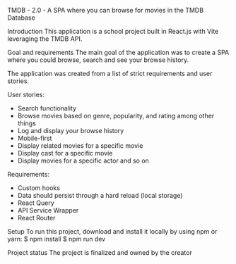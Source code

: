 TMDB - 2.0 - A SPA where you can browse for movies in the TMDB Database

Introduction
This application is a school project built in React.js with Vite leveraging the TMDB API.

Goal and requirements
The main goal of the application was to create a SPA where you could browse, search and see your browse history.

The application was created from a list of strict requirements and user stories.

User stories:
- Search functionality
- Browse movies based on genre, popularity, and rating among other things
- Log and display your browse history
- Mobile-first
- Display related movies for a specific movie
- Display cast for a specific movie
- Display movies for a specific actor and so on

Requirements: 
- Custom hooks
- Data should persist through a hard reload (local storage)
- React Query
- API Service Wrapper
- React Router


Setup
To run this project, download and install it locally by using npm or yarn: $ npm install $ npm run dev

Project status
The project is finalized and owned by the creator